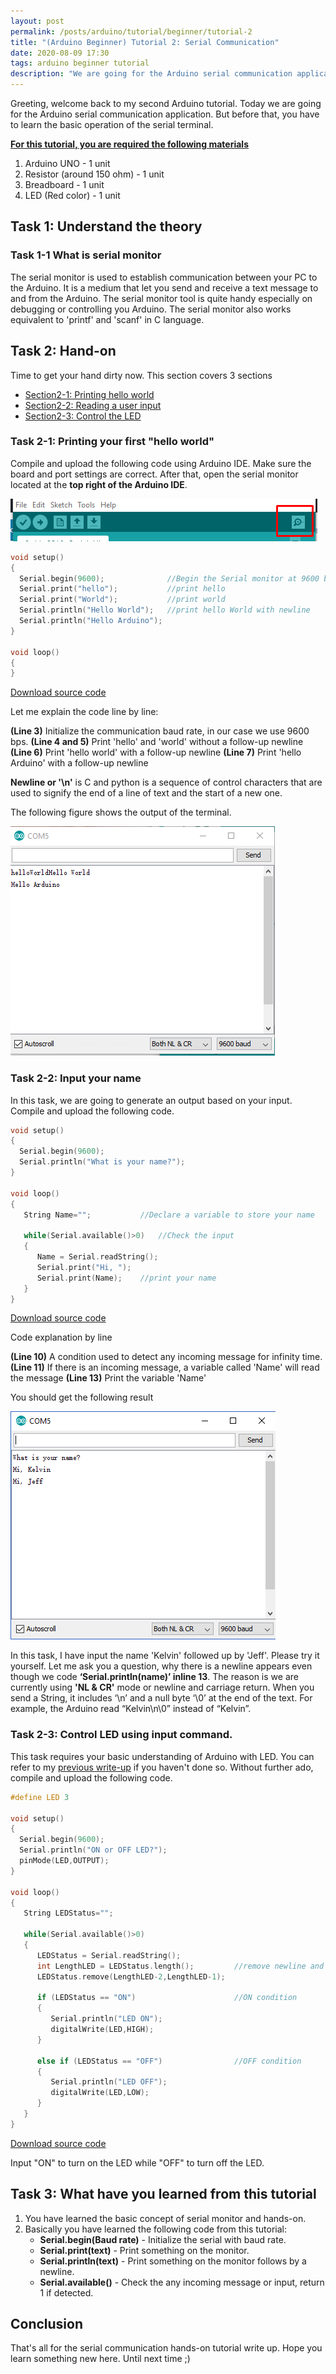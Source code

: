 ```yaml
---
layout: post
permalink: /posts/arduino/tutorial/beginner/tutorial-2
title: "(Arduino Beginner) Tutorial 2: Serial Communication"
date: 2020-08-09 17:30
tags: arduino beginner tutorial
description: "We are going for the Arduino serial communication application. But before that, you have to learn the basic operation of the serial terminal."
---
```


Greeting, welcome back to my second Arduino tutorial. Today we are going for the Arduino serial communication application. But before that, you have to learn the basic operation of the serial terminal.

<u><b>For this tutorial, you are required the following materials</b></u>

1. Arduino UNO - 1 unit
1. Resistor (around 150 ohm) - 1 unit
1. Breadboard - 1 unit
1. LED (Red color) - 1 unit

## Task 1: Understand the theory

### Task 1-1 What is serial monitor

The serial monitor is used to establish communication between your PC to the Arduino. It is a medium that let you send and receive a text message to and from the Arduino. The serial monitor tool is quite handy especially on debugging or controlling you Arduino. The serial monitor also works equivalent to 'printf' and 'scanf' in C language.

## Task 2: Hand-on

Time to get your hand dirty now. This section covers 3 sections

- [Section2-1: Printing hello world](#2-1)
- [Section2-2: Reading a user input](#2-2)
- [Section2-3: Control the LED](#2-3)

<span id="2-1"></span>

### Task 2-1: Printing your first "hello world"

Compile and upload the following code using Arduino IDE. Make sure the board and port settings are correct.  After that, open the serial monitor located at the **top right of the Arduino IDE**.

![serial monitor](/assets/images/arduino/tutorial/beginner/2020-08-09-tutorial-2/1.png)

```c++
void setup()
{
  Serial.begin(9600);              //Begin the Serial monitor at 9600 baud rate
  Serial.print("hello");           //print hello
  Serial.print("World");           //print world
  Serial.println("Hello World");   //print hello World with newline
  Serial.println("Hello Arduino");  
}

void loop()
{
}
```

<a href="https://github.com/DesKel/DesKel.github.io/blob/master/assets/script/arduino/tutorial/beginner/tutorial-2/tutorial-2-1.ino" class="btn btn-github"  target="_blank"><span class="icon"></span>Download source code</a>

Let me explain the code line by line:

**(Line 3)** Initialize the communication baud rate, in our case we use 9600 bps.
**(Line 4 and 5)** Print 'hello' and 'world' without a follow-up newline
**(Line 6)** Print 'hello world' with a follow-up newline
**(Line 7)** Print 'hello Arduino' with a follow-up newline

**Newline or '\n'** is C and python is a sequence of control characters that are used to signify the end of a line of text and the start of a new one.

The following figure shows the output of the terminal.

![output 2-1](/assets/images/arduino/tutorial/beginner/2020-08-09-tutorial-2/2.png)

<span id="2-2"></span>

### Task 2-2: Input your name

In this task, we are going to generate an output based on your input. Compile and upload the following code.

```c++
void setup()
{
  Serial.begin(9600);
  Serial.println("What is your name?");             
}

void loop()
{
   String Name="";           //Declare a variable to store your name

   while(Serial.available()>0)   //Check the input
   {
      Name = Serial.readString();
      Serial.print("Hi, ");
      Serial.print(Name);    //print your name  
   }
}
```

<a href="https://github.com/DesKel/DesKel.github.io/blob/master/assets/script/arduino/tutorial/beginner/tutorial-2/tutorial-2-2.ino" class="btn btn-github"  target="_blank"><span class="icon"></span>Download source code</a>

Code explanation by line

**(Line 10)** A condition used to detect any incoming message for infinity time.
**(Line 11)** If there is an incoming message, a variable called 'Name' will read the message
**(Line 13)** Print the variable 'Name'

You should get the following result

![output 2-2](/assets/images/arduino/tutorial/beginner/2020-08-09-tutorial-2/3.png)

In this task, I have input the name 'Kelvin' followed up by 'Jeff'. Please try it yourself. Let me ask you a question, why there is a newline appears even though we code **‘Serial.println(name)’ inline 13**. The reason is we are currently using **'NL & CR'** mode or newline and carriage return.  When you send a String, it includes ‘\n’ and a null byte ‘\0’  at the end of the text.  For example, the Arduino read “Kelvin\n\0” instead of “Kelvin”.

<span id="2-3"></span>

### Task 2-3: Control LED using input command.

This task requires your basic understanding of Arduino with LED. You can refer to my [previous write-up](https://deskel.github.io/posts/arduino/tutorial/beginner/tutorial-1) if you haven't done so. Without further ado, compile and upload the following code.

```c++
#define LED 3

void setup()
{
  Serial.begin(9600);
  Serial.println("ON or OFF LED?");  
  pinMode(LED,OUTPUT);
}

void loop()
{
   String LEDStatus="";          

   while(Serial.available()>0)   
   {
      LEDStatus = Serial.readString();          
      int LengthLED = LEDStatus.length();         //remove newline and null
      LEDStatus.remove(LengthLED-2,LengthLED-1);

      if (LEDStatus == "ON")                      //ON condition
      {
         Serial.println("LED ON");
         digitalWrite(LED,HIGH);
      }

      else if (LEDStatus == "OFF")                //OFF condition
      {
         Serial.println("LED OFF");
         digitalWrite(LED,LOW);
      }
   }
}
```

<a href="https://github.com/DesKel/DesKel.github.io/blob/master/assets/script/arduino/tutorial/beginner/tutorial-2/tutorial-2-3.ino" class="btn btn-github"  target="_blank"><span class="icon"></span>Download source code</a>

Input "ON" to turn on the LED while "OFF" to turn off the LED.

## Task 3: What have you learned from this tutorial

1. You have learned the basic concept of serial monitor and hands-on.
2. Basically you have learned the following code from this tutorial:
	- **Serial.begin(Baud rate)** - Initialize the serial with baud rate.
	- **Serial.print(text)** - Print something on the monitor.
	- **Serial.println(text)** - Print something on the monitor follows by a newline.
	- **Serial.available()** - Check the any incoming message or input, return 1 if detected.

## Conclusion

That's all for the serial communication hands-on tutorial write up. Hope you learn something new here. Until next time ;)
